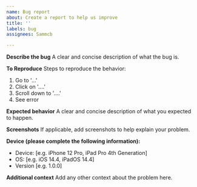 ```yaml
---
name: Bug report
about: Create a report to help us improve
title: ''
labels: bug
assignees: Sammcb

---
```


**Describe the bug**
A clear and concise description of what the bug is.

**To Reproduce**
Steps to reproduce the behavior:
1. Go to '...'
2. Click on '....'
3. Scroll down to '....'
4. See error

**Expected behavior**
A clear and concise description of what you expected to happen.

**Screenshots**
If applicable, add screenshots to help explain your problem.

**Device (please complete the following information):**
 - Device: [e.g. iPhone 12 Pro, iPad Pro 4th Generation]
 - OS: [e.g. iOS 14.4, iPadOS 14.4]
 - Version [e.g. 1.0.0]

**Additional context**
Add any other context about the problem here.
